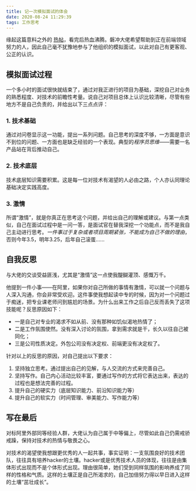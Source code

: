 ```yaml
---
title: 记一次模拟面试的体会
date: 2020-08-24 11:29:39
tags: 工作思考
---
```

缘起这篇意料之外的 [热帖](https://segmentfault.com/a/1190000021761594?_ea=31612559)，看完后热血沸腾。磐冲大佬希望帮助到正在前端领域努力的人，因此自己毫不犹豫地参与了他组织的模拟面试，以此对自己有更客观、公正的认识。

## 模拟面试过程

一个多小时的面试很快就结束了，通过对我正进行的项目为基础，深挖自己对业务的熟悉程度、对技术的前瞻性考量。说自己对项目总体上认识比较清晰，尽管有些地方不是自己负责的，并给出以下三点点评：

### 1. **技术基础**

   通过对问卷显示这一功能，提出一系列问题。自己思考的深度不够，一方面是意识不到位的问题、一方面也是缺乏经验的一个表现。典型的*程序员思维*——需要一名产品站在背后推动自己。

### 2. **技术底层**

   技术底层知识需要积累。这是每一位对技术有渴望的人必由之路，个人亦认同理论基础决定实践高度。

### 3. **激情**

   所谓“激情”，就是你真正在思考这个问题，并给出自己的理解或建议。与第一点类似，自己在面试过程中是一问一答，是面试官在替我深挖一个功能点，而不是我自己主动进行思考。*一件事过于复杂或者项目周期紧张，不能成为自己不做的理由*，否则今年3.5，明年3.25，后年自己滚蛋……

 ## 自我反思

与大佬的交谈受益匪浅，尤其是“激情”这一点使我醍醐灌顶、感慨万千。

他提到一件小事——在阿里，如果你对自己所做的事情有激情，可以就一个问题与人深入沟通，你会非常受欢迎。这件事使我想起读中专的时候，因为对一个问题过于痴迷，把专业课老师问到尴尬的场景。为什么出来工作之后自己反而丢失了这项技能呢？反思原因如下：

- 一是自己对专业的渴求不如从前、没有那种如饥似渴地热情了；
- 二是工作氛围使然。没有深入讨论的氛围，拿到需求就是干，长久以往自己被同化；
- 三是公司性质决定。外包公司没有决定权、前端更没有决定权了。


针对以上的反思的原因，对自己提出以下要求：

1. 坚持独立思考。通过提出自己的见解，与人交流的方式来完善自己。
2. 坚持写作。自己内心活动比较丰富，要通过写作的方式将它表达出来，表达的过程也是想法完善的过程。
3. 提升自己的硬实力（底层知识能力、前沿知识能力等）
4. 提升自己的软实力（时间管理、审美能力、写作能力等）

## 写在最后

对标阿里外部同等经验人群，大佬认为自己属于中等偏上，尽管如此自己仍需戒骄戒躁，保持对技术的热情与敬畏之心。

对技术的渴望使我想跟更优秀的人一起共事，事实证明：一支氛围良好的技术团队，往往具有培养hacker的土壤。hacker或是优秀技术人员的体现，往往是由集体形式出现而不是个体形式出现。理由很简单，她们受到同样氛围的影响养成了同样的性格和气质。这样的土壤正是自己所渴求的，自己加倍努力得以早日进入这样的土壤“茁壮成长”。